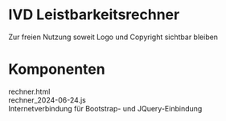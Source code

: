 # IVD Leistbarkeitsrechner
Zur freien Nutzung soweit Logo und Copyright sichtbar bleiben

# Komponenten
rechner.html<br />
rechner_2024-06-24.js<br />
Internetverbindung für Bootstrap- und JQuery-Einbindung
